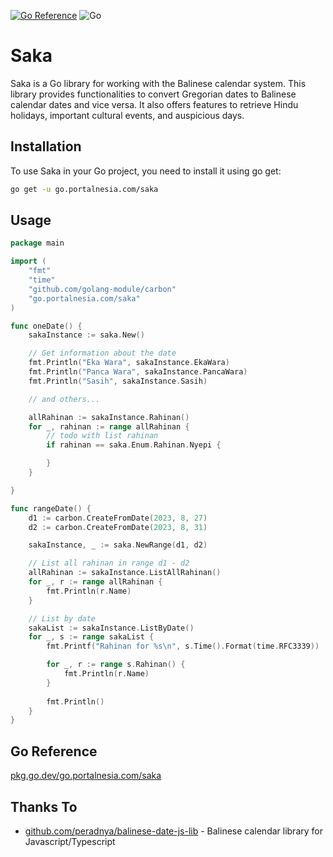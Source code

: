 [![Go Reference](https://pkg.go.dev/badge/go.portalnesia.com/saka.svg)](https://pkg.go.dev/go.portalnesia.com/saka) ![Go](https://github.com/portalnesia/go-saka/actions/workflows/unit_test.yml/badge.svg)

# Saka

Saka is a Go library for working with the Balinese calendar system. This library provides functionalities to convert Gregorian dates to Balinese calendar dates and vice versa. It also offers features to retrieve Hindu holidays, important cultural events, and auspicious days.

## Installation

To use Saka in your Go project, you need to install it using go get:

```bash
go get -u go.portalnesia.com/saka
```

## Usage

```go
package main

import (
	"fmt"
	"time"
	"github.com/golang-module/carbon"
	"go.portalnesia.com/saka"
)

func oneDate() {
	sakaInstance := saka.New()

	// Get information about the date
	fmt.Println("Eka Wara", sakaInstance.EkaWara)
	fmt.Println("Panca Wara", sakaInstance.PancaWara)
	fmt.Println("Sasih", sakaInstance.Sasih)

	// and others...

	allRahinan := sakaInstance.Rahinan()
	for _, rahinan := range allRahinan {
		// todo with list rahinan
		if rahinan == saka.Enum.Rahinan.Nyepi {

		}
	}

}

func rangeDate() {
	d1 := carbon.CreateFromDate(2023, 8, 27)
	d2 := carbon.CreateFromDate(2023, 8, 31)

	sakaInstance, _ := saka.NewRange(d1, d2)

	// List all rahinan in range d1 - d2
	allRahinan := sakaInstance.ListAllRahinan()
	for _, r := range allRahinan {
		fmt.Println(r.Name)
	}

	// List by date
	sakaList := sakaInstance.ListByDate()
	for _, s := range sakaList {
		fmt.Printf("Rahinan for %s\n", s.Time().Format(time.RFC3339))

		for _, r := range s.Rahinan() {
			fmt.Println(r.Name)
		}
		
		fmt.Println()
	}
}
```

## Go Reference

[pkg.go.dev/go.portalnesia.com/saka](https://pkg.go.dev/go.portalnesia.com/saka)

## Thanks To

- [github.com/peradnya/balinese-date-js-lib](https://github.com/peradnya/balinese-date-js-lib) - Balinese calendar library for Javascript/Typescript